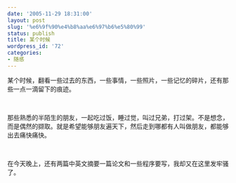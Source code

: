 ```yaml
---
date: '2005-11-29 18:31:00'
layout: post
slug: '%e6%9f%90%e4%b8%aa%e6%97%b6%e5%80%99'
status: publish
title: 某个时候
wordpress_id: '72'
categories:
- 随感
---
```


某个时候，翻看一些过去的东西，一些事情，一些照片，一些记忆的碎片，还有那些一点一滴留下的痕迹。




 




那些熟悉的半陌生的朋友，一起吃过饭，睡过觉，叫过兄弟，打过架。不是想念，而是偶然的撷取。就是希望能够朋友遍天下，然后走到哪都有人叫做朋友，都能够出去痛快痛快。




 




在今天晚上，还有两篇中英文摘要一篇论文和一些程序要写，我却又在这里发牢骚了。
